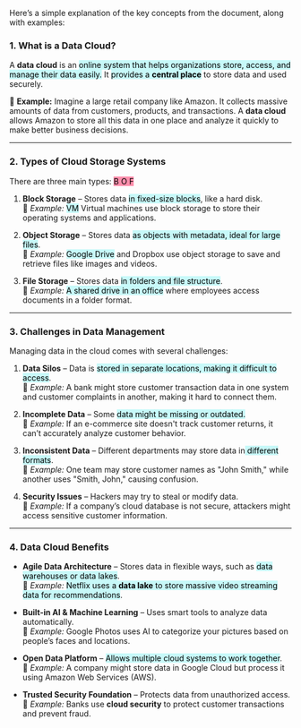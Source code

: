 Here’s a simple explanation of the key concepts from the document, along with examples:

### **1. What is a Data Cloud?**

A **data cloud** is an <mark style="background: #ABF7F7A6;">online system that helps organizations store, access, and manage their data easily.</mark> It <mark style="background: #ABF7F7A6;">provides a **central place**</mark>   to store  data and used securely.

🔹 **Example:** Imagine a large retail company like Amazon. It collects massive amounts of data from customers, products, and transactions. A **data cloud** allows Amazon to store all this data in one place and analyze it quickly to make better business decisions.

---

### **2. Types of Cloud Storage Systems**

There are three main types:  <mark style="background: #FF5582A6;"> B O F </mark>

1. **Block Storage** – Stores data <mark style="background: #ABF7F7A6;"> in fixed-size blocks</mark>, like a hard disk.  
    🔹 _Example:_ <mark style="background: #ABF7F7A6;">VM</mark> Virtual machines use block storage to store their operating systems and applications.
    
2. **Object Storage** – Stores data <mark style="background: #ABF7F7A6;">as objects with metadata, ideal for large files</mark>.  
    🔹 _Example:_ <mark style="background: #ABF7F7A6;">Google Drive</mark> and Dropbox use object storage to save and retrieve files like images and videos.
    
3. **File Storage** – Stores data <mark style="background: #ABF7F7A6;">in  folders and file structure</mark>.  
    🔹 _Example:_ <mark style="background: #ABF7F7A6;">A shared drive in an office</mark> where employees access documents in a folder format.
    

---

### **3. Challenges in Data Management**

Managing data in the cloud comes with several challenges:

1. **Data Silos** – Data is <mark style="background: #ABF7F7A6;">stored in separate locations, making it difficult to access</mark>.  
    🔹 _Example:_ A bank might store customer transaction data in one system and customer complaints in another, making it hard to connect them.
    
2. **Incomplete Data** – Some <mark style="background: #ABF7F7A6;">data might be missing or outdated.</mark>  
    🔹 _Example:_ If an e-commerce site doesn't track customer returns, it can’t accurately analyze customer behavior.
    
3. **Inconsistent Data** – Different departments may store data in<mark style="background: #ABF7F7A6;"> different formats</mark>.  
    🔹 _Example:_ One team may store customer names as "John Smith," while another uses "Smith, John," causing confusion.
    
4. **Security Issues** – Hackers may try to steal or modify data.  
    🔹 _Example:_ If a company’s cloud database is not secure, attackers might access sensitive customer information.
    

---

### **4. Data Cloud Benefits**

- **Agile Data Architecture** – Stores data in flexible ways, such as <mark style="background: #ABF7F7A6;">data warehouses or data lakes</mark>.  
    🔹 _Example:_ <mark style="background: #ABF7F7A6;">Netflix uses a **data lake** to store massive video streaming data for recommendations</mark>.
    
- **Built-in AI & Machine Learning** – Uses smart tools to analyze data automatically.  
    🔹 _Example:_ Google Photos uses AI to categorize your pictures based on people’s faces and locations.
    
- **Open Data Platform** – <mark style="background: #ABF7F7A6;">Allows multiple cloud systems to work together</mark>.  
    🔹 _Example:_ A company might store data in Google Cloud but process it using Amazon Web Services (AWS).
    
- **Trusted Security Foundation** – Protects data from unauthorized access.  
    🔹 _Example:_ Banks use **cloud security** to protect customer transactions and prevent fraud.
    


